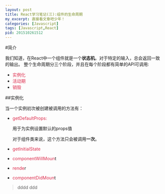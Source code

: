```yaml
---
layout: post
title: React学习笔记(三):组件的生命周期
my_excerpt: 直接看文章吧少年！
categories: [Javascript]
tags: [Javascript,React]
pid: 201510261512
---
```



#简介

我们知道，在React中一个组件就是一个**状态机**。对于特定的输入，总会返回一致的输出。
整个生命周期分三个阶段，并且在每个阶段都有简单的API可调用:

- <span style="color:#dd2c4c">实例化</span> 
- <span style="color:#dd2c4c">活动期</span>
- <span style="color:#dd2c4c">销毁</span>

##实例化

当一个实例初次被创建被调用的方法有：

-  <span style="color:#dd2c4c">getDefaultProps:</span>

	用于为实例设置默认的props值

	对于组件类来说，这个方法只会被调用**一次**。

- <span style="color:#dd2c4c"> getInitialState</span>
- <span style="color:#dd2c4c"> componentWillMoun</span>t
- <span style="color:#dd2c4c"> rende</span>r
- <span style="color:#dd2c4c"> componentDidMoun</span>t


>dddd
>ddd